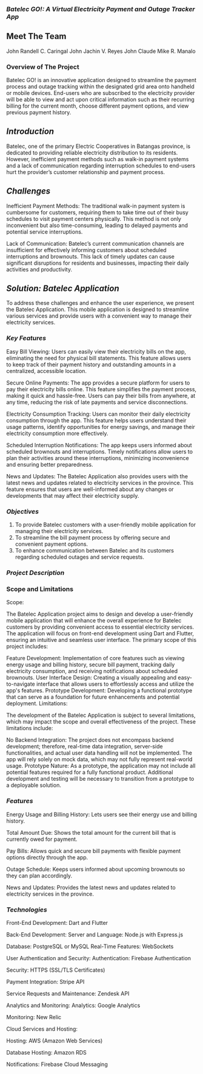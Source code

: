 ### ***Batelec GO!: A Virtual Electricity Payment and Outage Tracker App*** ###

## Meet The Team ##
John Randell C. Caringal
John Jachin V. Reyes
John Claude Mike R. Manalo

### Overview of The Project ###
Batelec GO! is an innovative application designed to streamline the payment process and outage tracking within the designated grid area onto handheld or mobile devices. End-users who are subscribed to the electricity provider will be able to view and act upon critical information such as their recurring billing for the current month, choose different payment options, and view previous payment history.

## ***Introduction*** ##
Batelec, one of the primary Electric Cooperatives in Batangas province, is dedicated to providing reliable electricity distribution to its residents. However, inefficient payment methods such as walk-in payment systems and a lack of communication regarding interruption schedules to end-users hurt the provider’s customer relationship and payment process.

## ***Challenges*** ##
Inefficient Payment Methods: The traditional walk-in payment system is cumbersome for customers, requiring them to take time out of their busy schedules to visit payment centers physically. This method is not only inconvenient but also time-consuming, leading to delayed payments and potential service interruptions.

Lack of Communication: Batelec’s current communication channels are insufficient for effectively informing customers about scheduled interruptions and brownouts. This lack of timely updates can cause significant disruptions for residents and businesses, impacting their daily activities and productivity.

## ***Solution: Batelec Application*** ###
To address these challenges and enhance the user experience, we present the Batelec Application. This mobile application is designed to streamline various services and provide users with a convenient way to manage their electricity services.

### ***Key Features*** ###
Easy Bill Viewing: Users can easily view their electricity bills on the app, eliminating the need for physical bill statements. This feature allows users to keep track of their payment history and outstanding amounts in a centralized, accessible location.

Secure Online Payments: The app provides a secure platform for users to pay their electricity bills online. This feature simplifies the payment process, making it quick and hassle-free. Users can pay their bills from anywhere, at any time, reducing the risk of late payments and service disconnections.

Electricity Consumption Tracking: Users can monitor their daily electricity consumption through the app. This feature helps users understand their usage patterns, identify opportunities for energy savings, and manage their electricity consumption more effectively.

Scheduled Interruption Notifications: The app keeps users informed about scheduled brownouts and interruptions. Timely notifications allow users to plan their activities around these interruptions, minimizing inconvenience and ensuring better preparedness.

News and Updates: The Batelec Application also provides users with the latest news and updates related to electricity services in the province. This feature ensures that users are well-informed about any changes or developments that may affect their electricity supply.

### ***Objectives*** ###
1. To provide Batelec customers with a user-friendly mobile application for managing their electricity services.
2. To streamline the bill payment process by offering secure and convenient payment options.
3. To enhance communication between Batelec and its customers regarding scheduled outages and service requests.

### ***Project Description*** ###
### Scope and Limitations ###
Scope:

The Batelec Application project aims to design and develop a user-friendly mobile application that will enhance the overall experience for Batelec customers by providing convenient access to essential electricity services. The application will focus on front-end development using Dart and Flutter, ensuring an intuitive and seamless user interface. The primary scope of this project includes:

Feature Development: Implementation of core features such as viewing energy usage and billing history, secure bill payment, tracking daily electricity consumption, and receiving notifications about scheduled brownouts.
User Interface Design: Creating a visually appealing and easy-to-navigate interface that allows users to effortlessly access and utilize the app's features.
Prototype Development: Developing a functional prototype that can serve as a foundation for future enhancements and potential deployment.
Limitations:

The development of the Batelec Application is subject to several limitations, which may impact the scope and overall effectiveness of the project. These limitations include:

No Backend Integration: The project does not encompass backend development; therefore, real-time data integration, server-side functionalities, and actual user data handling will not be implemented. The app will rely solely on mock data, which may not fully represent real-world usage.
Prototype Nature: As a prototype, the application may not include all potential features required for a fully functional product. Additional development and testing will be necessary to transition from a prototype to a deployable solution.

### ***Features*** ###
Energy Usage and Billing History: Lets users see their energy use and billing history.

Total Amount Due: Shows the total amount for the current bill that is currently owed for payment.

Pay Bills: Allows quick and secure bill payments with flexible payment options directly through the app.

Outage Schedule: Keeps users informed about upcoming brownouts so they can plan accordingly.

News and Updates: Provides the latest news and updates related to electricity services in the province.

### ***Technologies*** ###
Front-End Development:
Dart and Flutter

Back-End Development:
Server and Language: Node.js with Express.js

Database: PostgreSQL or MySQL
Real-Time Features: WebSockets

User Authentication and Security:
Authentication: Firebase Authentication

Security: HTTPS (SSL/TLS Certificates)

Payment Integration:
Stripe API

Service Requests and Maintenance:
Zendesk API

Analytics and Monitoring:
Analytics: Google Analytics

Monitoring: New Relic

Cloud Services and Hosting:

Hosting: AWS (Amazon Web Services)

Database Hosting: Amazon RDS

Notifications: Firebase Cloud Messaging